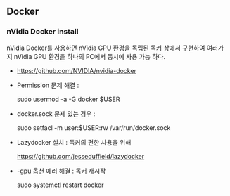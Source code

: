 ## Docker

### nVidia Docker install

 nVidia Docker를 사용하면 nVidia GPU 환경을 독립된 독커 상에서 구현하여 여러가지 nVidia GPU 환경을 하나의 PC에서 동시에 사용 가능 하다. 

* https://github.com/NVIDIA/nvidia-docker

* Permission 문제 해결 :

  sudo usermod -a -G docker $USER 


* docker.sock 문제 있는 경우 :

  sudo setfacl -m user:$USER:rw /var/run/docker.sock

* Lazydocker 설치 : 독커의 편한 사용을 위해 

  https://github.com/jesseduffield/lazydocker

* -gpu 옵션 에러 해결 : 독커 재시작 

  sudo systemctl restart docker

  